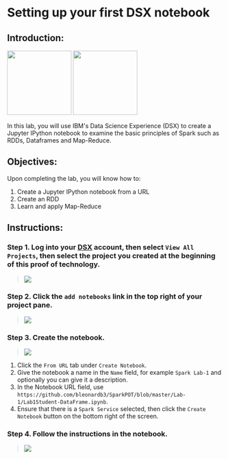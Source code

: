# Setting up your first DSX notebook

## Introduction:

[<img src="https://raw.githubusercontent.com/Davin-IBM/Proof-of-Technology/master/DSX/images/DSX.png" height="150"/>](http://datascience.ibm.com/) [<img src="https://raw.githubusercontent.com/Davin-IBM/Proof-of-Technology/master/DSX/images/jupyter.png" height="150"/>](http://jupyter.org/index.html)

In this lab, you will use IBM's Data Science Experience (DSX) to create a Jupyter IPython notebook to examine the basic principles of Spark such as RDDs, Dataframes and Map-Reduce.

## Objectives:

Upon completing the lab, you will know how to:

1. Create a Jupyter IPython notebook from a URL
1. Create an RDD
1. Learn and apply Map-Reduce 

## Instructions:

### Step 1.  Log into your [DSX](http://datascience.ibm.com/) account, then select `View All Projects`, then select the project you created at the beginning of this proof of technology.

> <img src="https://raw.githubusercontent.com/jpatter/Proof-of-Technology/master/DSX/Lab-1/images/DSX-open-project.png"/>

### Step 2.  Click the `add notebooks` link in the top right of your project pane.

> <img src="https://raw.githubusercontent.com/Davin-IBM/Proof-of-Technology/master/DSX/Lab-1/images/DSX-add-notebook.png"/>

### Step 3.  Create the notebook.

> <img src="https://github.com/jpatter/SparkPOT/blob/master/Lab-1/images/SparkPOT-CreateNotebook-Lab1.PNG"/>

1. Click the `From URL` tab under `Create Notebook`.
1. Give the notebook a name in the `Name` field, for example `Spark Lab-1` and optionally you can give it a description.
1. In the Notebook URL field, use `https://github.com/bleonardb3/SparkPOT/blob/master/Lab-1/Lab1Student-DataFrame.ipynb`.
1. Ensure that there is a `Spark Service` selected, then click the `Create Notebook` button on the bottom right of the screen.

### Step 4.  Follow the instructions in the notebook.

> <img src="https://github.com/jpatter/SparkPOT/blob/master/Lab-1/images/SparkPOT-Lab1.PNG"/>
